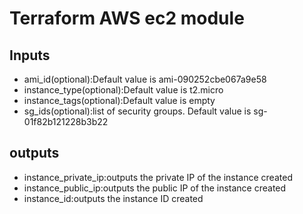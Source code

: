 # Terraform AWS ec2 module

## Inputs
* ami_id(optional):Default value is ami-090252cbe067a9e58
* instance_type(optional):Default value is t2.micro
* instance_tags(optional):Default value is empty
* sg_ids(optional):list of security groups. Default value is sg-01f82b121228b3b22

## outputs
* instance_private_ip:outputs the private IP of the instance created
* instance_public_ip:outputs the public IP of the instance created
* instance_id:outputs the instance ID created
